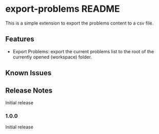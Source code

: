 # export-problems README

This is a simple extension to export the problems content to a csv file.

## Features

- Export Problems: export the current problems list to the root of the currently opened (workspace) folder.

## Known Issues

## Release Notes

Initial release

### 1.0.0

Initial release
